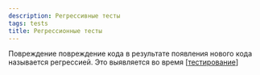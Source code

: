 ```yaml
---
description: Регрессивные тесты
tags: tests
title: Регрессионные тесты
---
```

Повреждение повреждение кода в результате появления нового кода называется регрессией. Это выявляется во время [[тестирование]]

[//begin]: # "Autogenerated link references for markdown compatibility"
[тестирование]: ..%2Flists%2F%D1%82%D0%B5%D1%81%D1%82%D0%B8%D1%80%D0%BE%D0%B2%D0%B0%D0%BD%D0%B8%D0%B5 "Основные принципы тестровния"
[//end]: # "Autogenerated link references"
